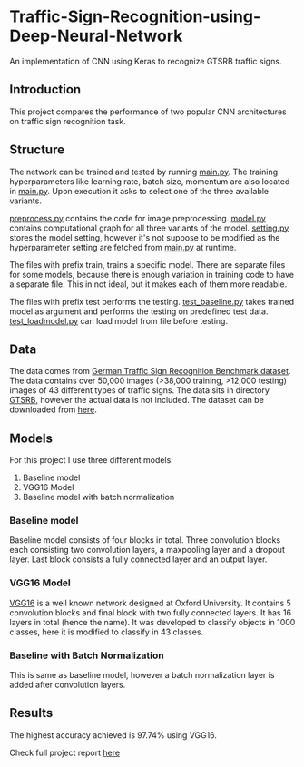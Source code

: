 # Traffic-Sign-Recognition-using-Deep-Neural-Network
An implementation of CNN using Keras to recognize GTSRB traffic signs.

## Introduction
This project compares the performance of two popular CNN architectures on traffic sign recognition task.

## Structure
The network can be trained and tested by running [main.py](/main.py). The training hyperparameters like learning rate, batch size, momentum are also located in [main.py](/main.py). Upon execution it asks to select one of the three available variants.

[preprocess.py](/preprocess.py) contains the code for image preprocessing. [model.py](/model.py) contains computational graph for all three variants of the model. [setting.py](/settings.py) stores the model setting, however it's not suppose to be modified as the hyperparameter setting are fetched from [main.py](/main.py) at runtime.

The files with prefix train, trains a specific model. There are separate files for some models, because there is enough variation in training code to have a separate file. This in not ideal, but it makes each of them more readable.

The files with prefix test performs the testing. [test_baseline.py](/test_baseline.py) takes trained model as argument and performs the testing on predefined test data. [test_loadmodel.py](/test_loadmodel.py) can load model from file before testing.

## Data
The data comes from [German Traffic Sign Recognition Benchmark dataset](http://benchmark.ini.rub.de/?section=gtsrb&subsection=dataset). The data contains over 50,000 images (>38,000 training, >12,000 testing) images of 43 different types of traffic signs. The data sits in directory [GTSRB](/GTSRB), however the actual data is not included. The dataset can be downloaded from [here](http://benchmark.ini.rub.de/Dataset/GTSRB_Online-Test-Images.zip).

## Models
For this project I use three different models.
1. Baseline model
2. VGG16 Model
3. Baseline model with batch normalization

### Baseline model
Baseline model consists of four blocks in total. Three convolution blocks each consisting two convolution layers, a maxpooling layer and a dropout layer. Last block consists a fully connected layer and an output layer.

### VGG16 Model
[VGG16](http://www.robots.ox.ac.uk/~vgg/research/very_deep/) is a well known network designed at Oxford University. It contains 5 convolution blocks and final block with two fully connected layers. It has 16 layers in total (hence the name). It was developed to classify objects in 1000 classes, here it is modified to classify in 43 classes.

### Baseline with Batch Normalization
This is same as baseline model, however a batch normalization layer is added after convolution layers.

## Results
The highest accuracy achieved is 97.74% using VGG16.

Check full project report [here](/Report.pdf)
